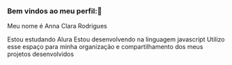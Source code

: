 ### Bem vindos ao meu perfil:💜

Meu nome é Anna Clara Rodrigues 

Estou estudando Alura 
Estou desenvolvendo na linguagem javascript 
Utilizo esse espaço para minha organização e compartilhamento dos meus projetos desenvolvidos
